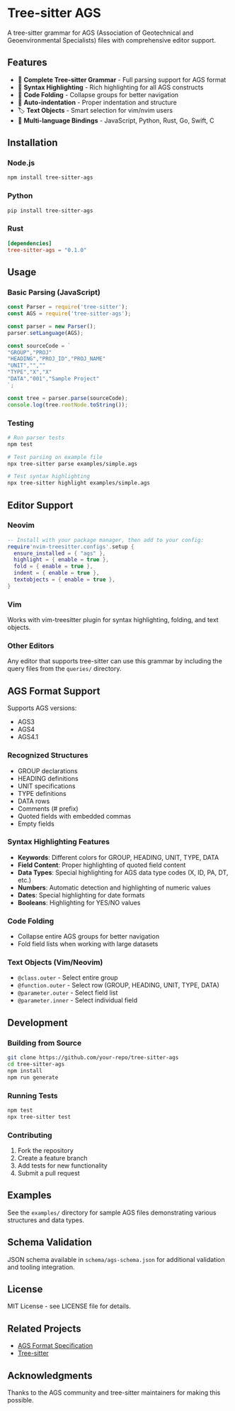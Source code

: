 # Tree-sitter AGS

A tree-sitter grammar for AGS (Association of Geotechnical and Geoenvironmental Specialists) files with comprehensive editor support.

## Features

- 🌳 **Complete Tree-sitter Grammar** - Full parsing support for AGS format
- 🎨 **Syntax Highlighting** - Rich highlighting for all AGS constructs
- 📁 **Code Folding** - Collapse groups for better navigation
- 🔧 **Auto-indentation** - Proper indentation and structure
- 🏷️ **Text Objects** - Smart selection for vim/nvim users
- 🔌 **Multi-language Bindings** - JavaScript, Python, Rust, Go, Swift, C

## Installation

### Node.js
```bash
npm install tree-sitter-ags
```

### Python
```bash
pip install tree-sitter-ags
```

### Rust
```toml
[dependencies]
tree-sitter-ags = "0.1.0"
```

## Usage

### Basic Parsing (JavaScript)
```javascript
const Parser = require('tree-sitter');
const AGS = require('tree-sitter-ags');

const parser = new Parser();
parser.setLanguage(AGS);

const sourceCode = `
"GROUP","PROJ"
"HEADING","PROJ_ID","PROJ_NAME"
"UNIT","",""
"TYPE","X","X"
"DATA","001","Sample Project"
`;

const tree = parser.parse(sourceCode);
console.log(tree.rootNode.toString());
```

### Testing
```bash
# Run parser tests
npm test

# Test parsing on example file
npx tree-sitter parse examples/simple.ags

# Test syntax highlighting
npx tree-sitter highlight examples/simple.ags
```

## Editor Support

### Neovim
```lua
-- Install with your package manager, then add to your config:
require'nvim-treesitter.configs'.setup {
  ensure_installed = { "ags" },
  highlight = { enable = true },
  fold = { enable = true },
  indent = { enable = true },
  textobjects = { enable = true },
}
```

### Vim
Works with vim-treesitter plugin for syntax highlighting, folding, and text objects.

### Other Editors
Any editor that supports tree-sitter can use this grammar by including the query files from the `queries/` directory.

## AGS Format Support

Supports AGS versions:
- AGS3
- AGS4
- AGS4.1

### Recognized Structures
- GROUP declarations
- HEADING definitions
- UNIT specifications
- TYPE definitions
- DATA rows
- Comments (# prefix)
- Quoted fields with embedded commas
- Empty fields

### Syntax Highlighting Features
- **Keywords**: Different colors for GROUP, HEADING, UNIT, TYPE, DATA
- **Field Content**: Proper highlighting of quoted field content
- **Data Types**: Special highlighting for AGS data type codes (X, ID, PA, DT, etc.)
- **Numbers**: Automatic detection and highlighting of numeric values
- **Dates**: Special highlighting for date formats
- **Booleans**: Highlighting for YES/NO values

### Code Folding
- Collapse entire AGS groups for better navigation
- Fold field lists when working with large datasets

### Text Objects (Vim/Neovim)
- `@class.outer` - Select entire group
- `@function.outer` - Select row (GROUP, HEADING, UNIT, TYPE, DATA)
- `@parameter.outer` - Select field list
- `@parameter.inner` - Select individual field

## Development

### Building from Source
```bash
git clone https://github.com/your-repo/tree-sitter-ags
cd tree-sitter-ags
npm install
npm run generate
```

### Running Tests
```bash
npm test
npx tree-sitter test
```

### Contributing
1. Fork the repository
2. Create a feature branch
3. Add tests for new functionality
4. Submit a pull request

## Examples

See the `examples/` directory for sample AGS files demonstrating various structures and data types.

## Schema Validation

JSON schema available in `schema/ags-schema.json` for additional validation and tooling integration.

## License

MIT License - see LICENSE file for details.

## Related Projects

- [AGS Format Specification](https://www.ags.org.uk/data-format/)
- [Tree-sitter](https://tree-sitter.github.io/tree-sitter/)

## Acknowledgments

Thanks to the AGS community and tree-sitter maintainers for making this possible.
